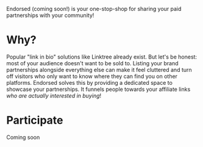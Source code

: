 Endorsed (coming soon!) is your one-stop-shop for sharing your paid partnerships with your community!

# Why?

Popular "link in bio" solutions like Linktree already exist. But let's be honest: most of your audience doesn't want to be sold to. Listing your brand partnerships alongside everything else can make it feel cluttered and turn off visitors who only want to know where they can find you on other platforms. Endorsed solves this by providing a dedicated space to showcase your partnerships. It funnels people towards your affiliate links _who are actually interested in buying_!

# Participate

Coming soon